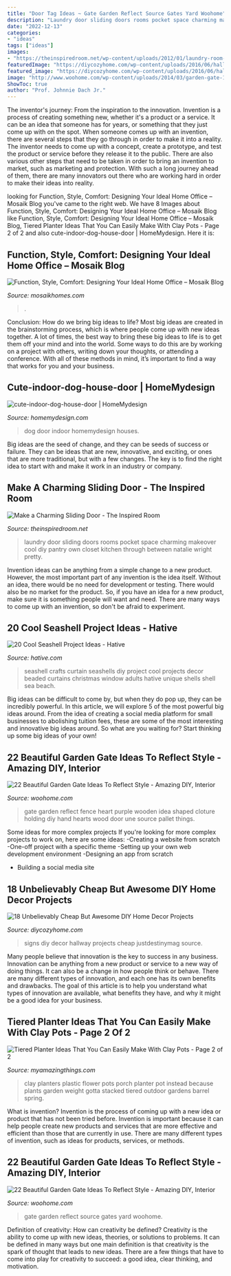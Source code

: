 ```yaml
---
title: "Door Tag Ideas ~ Gate Garden Reflect Source Gates Yard Woohome"
description: "Laundry door sliding doors rooms pocket space charming makeover cool diy pantry own closet kitchen through between natalie wright pretty"
date: "2022-12-13"
categories:
- "ideas"
tags: ["ideas"]
images:
- "https://theinspiredroom.net/wp-content/uploads/2012/01/laundry-room-makeover-sliding-door.jpg"
featuredImage: "https://diycozyhome.com/wp-content/uploads/2016/06/hallway-signs.jpg"
featured_image: "https://diycozyhome.com/wp-content/uploads/2016/06/hallway-signs.jpg"
image: "http://www.woohome.com/wp-content/uploads/2014/03/garden-gate-19.jpg"
ShowToc: true
author: "Prof. Johnnie Dach Jr."
---
```



The inventor's journey: From the inspiration to the innovation.
Invention is a process of creating something new, whether it's a product or a service. It can be an idea that someone has for years, or something that they just come up with on the spot. When someone comes up with an invention, there are several steps that they go through in order to make it into a reality. The inventor needs to come up with a concept, create a prototype, and test the product or service before they release it to the public. There are also various other steps that need to be taken in order to bring an invention to market, such as marketing and protection. With such a long journey ahead of them, there are many innovators out there who are working hard in order to make their ideas into reality.

	

		
looking for Function, Style, Comfort: Designing Your Ideal Home Office – Mosaik Blog you've came to the right web. We have 8 Images about Function, Style, Comfort: Designing Your Ideal Home Office – Mosaik Blog like Function, Style, Comfort: Designing Your Ideal Home Office – Mosaik Blog, Tiered Planter Ideas That You Can Easily Make With Clay Pots - Page 2 of 2 and also cute-indoor-dog-house-door | HomeMydesign. Here it is:
		
    
## Function, Style, Comfort: Designing Your Ideal Home Office – Mosaik Blog

<img loading=lazy src="https://www.mosaikhomes.com/blog/wp-content/uploads/2015/04/homeofficedoors-hometalk.com_.jpg" onerror="this.onerror=null;this.src='https://tse3.mm.bing.net/th?id=OIP.T9s8HidtvRHUtIZnLQcpvAHaJ4&amp;pid=15.1';" alt="Function, Style, Comfort: Designing Your Ideal Home Office – Mosaik Blog">

_Source: mosaikhomes.com_

>. 

	

Conclusion: How do we bring big ideas to life?
Most big ideas are created in the brainstorming process, which is where people come up with new ideas together. A lot of times, the best way to bring these big ideas to life is to get them off your mind and into the world. Some ways to do this are by working on a project with others, writing down your thoughts, or attending a conference. With all of these methods in mind, it’s important to find a way that works for you and your business.

    
## Cute-indoor-dog-house-door | HomeMydesign

<img loading=lazy src="https://homemydesign.com/wp-content/uploads/2014/04/cute-indoor-dog-house-door.jpg" onerror="this.onerror=null;this.src='https://tse3.mm.bing.net/th?id=OIP.vNT4fFfpNfqn0RrwiRO_ZQHaLH&amp;pid=15.1';" alt="cute-indoor-dog-house-door | HomeMydesign">

_Source: homemydesign.com_

>dog door indoor homemydesign houses. 

	

Big ideas are the seed of change, and they can be seeds of success or failure. They can be ideas that are new, innovative, and exciting, or ones that are more traditional, but with a few changes. The key is to find the right idea to start with and make it work in an industry or company.

    
## Make A Charming Sliding Door - The Inspired Room

<img loading=lazy src="https://theinspiredroom.net/wp-content/uploads/2012/01/laundry-room-makeover-sliding-door.jpg" onerror="this.onerror=null;this.src='https://tse4.mm.bing.net/th?id=OIP.8CMguHrLd9p2Shw_MQ7RCQHaLH&amp;pid=15.1';" alt="Make a Charming Sliding Door - The Inspired Room">

_Source: theinspiredroom.net_

>laundry door sliding doors rooms pocket space charming makeover cool diy pantry own closet kitchen through between natalie wright pretty. 

	

Invention ideas can be anything from a simple change to a new product. However, the most important part of any invention is the idea itself. Without an idea, there would be no need for development or testing. There would also be no market for the product. So, if you have an idea for a new product, make sure it is something people will want and need. There are many ways to come up with an invention, so don't be afraid to experiment.

    
## 20 Cool Seashell Project Ideas - Hative

<img loading=lazy src="https://hative.com/wp-content/uploads/2014/12/seashell-project-ideas/2-seashell-curtain.jpg" onerror="this.onerror=null;this.src='https://tse2.mm.bing.net/th?id=OIP.xdfI5BLaK_x54ORp-xkdjwHaJ4&amp;pid=15.1';" alt="20 Cool Seashell Project Ideas - Hative">

_Source: hative.com_

>seashell crafts curtain seashells diy project cool projects decor beaded curtains christmas window adults hative unique shells shell sea beach. 

	

Big ideas can be difficult to come by, but when they do pop up, they can be incredibly powerful. In this article, we will explore 5 of the most powerful big ideas around. From the idea of creating a social media platform for small businesses to abolishing tuition fees, these are some of the most interesting and innovative big ideas around. So what are you waiting for? Start thinking up some big ideas of your own!

    
## 22 Beautiful Garden Gate Ideas To Reflect Style - Amazing DIY, Interior

<img loading=lazy src="http://www.woohome.com/wp-content/uploads/2014/03/garden-gate-20.jpg" onerror="this.onerror=null;this.src='https://tse4.mm.bing.net/th?id=OIP.WbJj-2zvWaOQxS12KIGkEQHaJ4&amp;pid=15.1';" alt="22 Beautiful Garden Gate Ideas To Reflect Style - Amazing DIY, Interior">

_Source: woohome.com_

>gate garden reflect fence heart purple wooden idea shaped cloture holding diy hand hearts wood door une source pallet things. 

	

Some ideas for more complex projects
If you're looking for more complex projects to work on, here are some ideas: 
-Creating a website from scratch 
-One-off project with a specific theme 
-Setting up your own web development environment 
-Designing an app from scratch 
- Building a social media site

    
## 18 Unbelievably Cheap But Awesome DIY Home Decor Projects

<img loading=lazy src="https://diycozyhome.com/wp-content/uploads/2016/06/hallway-signs.jpg" onerror="this.onerror=null;this.src='https://tse1.mm.bing.net/th?id=OIP.WK8xketsEFEGkRZhZe0H6gHaLH&amp;pid=15.1';" alt="18 Unbelievably Cheap But Awesome DIY Home Decor Projects">

_Source: diycozyhome.com_

>signs diy decor hallway projects cheap justdestinymag source. 

	

Many people believe that innovation is the key to success in any business. Innovation can be anything from a new product or service to a new way of doing things. It can also be a change in how people think or behave. There are many different types of innovation, and each one has its own benefits and drawbacks. The goal of this article is to help you understand what types of innovation are available, what benefits they have, and why it might be a good idea for your business.

    
## Tiered Planter Ideas That You Can Easily Make With Clay Pots - Page 2 Of 2

<img loading=lazy src="http://myamazingthings.com/wp-content/uploads/2017/07/clay-pot-ideas-11.jpg" onerror="this.onerror=null;this.src='https://tse1.mm.bing.net/th?id=OIP.mqBBXnuIibwI0htc8rbG5AHaK2&amp;pid=15.1';" alt="Tiered Planter Ideas That You Can Easily Make With Clay Pots - Page 2 of 2">

_Source: myamazingthings.com_

>clay planters plastic flower pots porch planter pot instead because plants garden weight gotta stacked tiered outdoor gardens barrel spring. 

	

What is invention?
Invention is the process of coming up with a new idea or product that has not been tried before. Invention is important because it can help people create new products and services that are more effective and efficient than those that are currently in use. There are many different types of invention, such as ideas for products, services, or methods.

    
## 22 Beautiful Garden Gate Ideas To Reflect Style - Amazing DIY, Interior

<img loading=lazy src="http://www.woohome.com/wp-content/uploads/2014/03/garden-gate-19.jpg" onerror="this.onerror=null;this.src='https://tse2.mm.bing.net/th?id=OIP.zFQeOaS4airb6-X1jQH_HQHaLT&amp;pid=15.1';" alt="22 Beautiful Garden Gate Ideas To Reflect Style - Amazing DIY, Interior">

_Source: woohome.com_

>gate garden reflect source gates yard woohome. 

	

Definition of creativity: How can creativity be defined?
Creativity is the ability to come up with new ideas, theories, or solutions to problems. It can be defined in many ways but one main definition is that creativity is the spark of thought that leads to new ideas. There are a few things that have to come into play for creativity to succeed: a good idea, clear thinking, and motivation.

